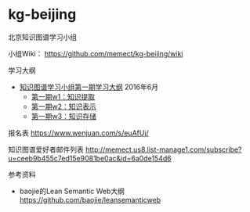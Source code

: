 # kg-beijing

北京知识图谱学习小组

小组Wiki： https://github.com/memect/kg-beijing/wiki

学习大纲
* [知识图谱学习小组第一期学习大纲](https://github.com/memect/kg-beijing/wiki/知识图谱学习小组学习大纲) 2016年6月
  * [第一期w1：知识提取](https://github.com/memect/kg-beijing/wiki/%E7%AC%AC%E4%B8%80%E6%9C%9Fw1%EF%BC%9A%E7%9F%A5%E8%AF%86%E6%8F%90%E5%8F%96)  
  * [第一期w2：知识表示](https://github.com/memect/kg-beijing/wiki/%E7%AC%AC%E4%B8%80%E6%9C%9Fw2%EF%BC%9A%E7%9F%A5%E8%AF%86%E8%A1%A8%E7%A4%BA)
  * [第一期w3：知识存储](https://github.com/memect/kg-beijing/wiki/%E7%AC%AC%E4%B8%80%E6%9C%9Fw3%EF%BC%9A%E7%9F%A5%E8%AF%86%E5%AD%98%E5%82%A8)

报名表 https://www.wenjuan.com/s/euAfUj/

知识图谱爱好者邮件列表 http://memect.us8.list-manage1.com/subscribe?u=ceeb9b455c7ed15e9081be0ac&id=6a0de154d6

参考资料
* baojie的Lean Semantic Web大纲 https://github.com/baojie/leansemanticweb
